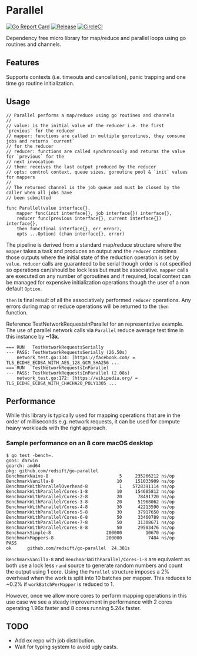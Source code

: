 # Parallel

[![Go Report Card](https://goreportcard.com/badge/github.com/redsift/go-parallel)](https://goreportcard.com/report/github.com/redsift/go-parallel)
[![Release](https://img.shields.io/github/release/redsift/go-parallel/all.svg)](https://github.com/redsift/go-parallel/releases)
[![CircleCI](https://circleci.com/gh/redsift/go-parallel.svg?style=shield)](https://circleci.com/gh/redsift/go-parallel)

Dependency free micro library for map/reduce and parallel loops using go
routines and channels.

## Features

Supports contexts (i.e. timeouts and cancellation), panic trapping and
one time go routine initialization.

## Usage

```
// Parallel performs a map/reduce using go routines and channels
//
// value: is the initial value of the reducer i.e. the first `previous` for the reducer
// mapper: functions are called in multiple goroutines, they consume jobs and returns `current`
// for the reducer
// reducer: functions are called synchronously and returns the value for `previous` for the
// next invocation
// then: receives the last output produced by the reducer
// opts: control context, queue sizes, goroutine pool & `init` values for mappers
//
// The returned channel is the job queue and must be closed by the caller when all jobs have
// been submitted

func Parallel(value interface{},
	mapper func(init interface{}, job interface{}) interface{},
	reducer func(previous interface{}, current interface{}) interface{},
	then func(final interface{}, err error),
	opts ...Option) (chan interface{}, error)
```

The pipeline is derived from a standard map/reduce structure where the `mapper`
takes a task and produces an output and the `reducer` combines those outputs
where the initial state of the reduction operation is set by `value`. `reducer`
calls are guaranteed to be serial though order is not specified so operations
can/should be lock less but must be associative. `mapper` calls are
executed on any number of goroutines and if required, local context can
be managed for expensive initialization operations though the user of a
non default `Option`.

`then` is final result of all the associatively performed `reducer` operations.
Any errors during map or reduce operations will be returned to the `then` function.

Reference TestNetworkRequestsInParallel for an representative example. The
use of parallel network calls via `Parallel` reduce average test time
in this instance by **~13x**.
```
=== RUN   TestNetworkRequestsSerially
--- PASS: TestNetworkRequestsSerially (26.50s)
	network_test.go:134: [https://facebook.com/ = TLS_ECDHE_ECDSA_WITH_AES_128_GCM_SHA256 ...
=== RUN   TestNetworkRequestsInParallel
--- PASS: TestNetworkRequestsInParallel (2.08s)
	network_test.go:172: [https://wikipedia.org/ = TLS_ECDHE_ECDSA_WITH_CHACHA20_POLY1305 ...
```

## Performance

While this library is typically used for mapping operations that are in
the order of milliseconds e.g. network requests, it can be used for
compute heavy workloads with the right approach.

### Sample performance on an 8 core macOS desktop
```
$ go test -bench=.
goos: darwin
goarch: amd64
pkg: github.com/redsift/go-parallel
BenchmarkNaive-8                  	       5	 235266212 ns/op
BenchmarkVanilla-8                	      10	 151033909 ns/op
BenchmarkWithParallelOverhead-8   	       1	5728391114 ns/op
BenchmarkWithParallel/Cores-1-8   	      10	 154605812 ns/op
BenchmarkWithParallel/Cores-2-8   	      20	  78491720 ns/op
BenchmarkWithParallel/Cores-3-8   	      20	  51968062 ns/op
BenchmarkWithParallel/Cores-4-8   	      30	  42213590 ns/op
BenchmarkWithParallel/Cores-5-8   	      30	  37917650 ns/op
BenchmarkWithParallel/Cores-6-8   	      50	  33460789 ns/op
BenchmarkWithParallel/Cores-7-8   	      50	  31308671 ns/op
BenchmarkWithParallel/Cores-8-8   	      50	  29503476 ns/op
BenchmarkSimple-8                 	  200000	     10670 ns/op
BenchmarkMappers-8                	  200000	      7484 ns/op
PASS
ok  	github.com/redsift/go-parallel	24.381s
```

`BenchmarkVanilla-8` and `BenchmarkWithParallel/Cores-1-8` are equivalent
as both use a lock less `rand` source to generate random numbers and count
the output using 1 core. Using the `Parallel` structure imposes a 2% overhead
when the work is split into 10 batches per mapper. This reduces to ~0.2% if
`workBatchPerMapper` is reduced to 1.

However, once we allow more cores to perform mapping operations in this
use case we see a steady improvement in performance with 2 cores operating
1.96x faster and 8 cores running 5.24x faster.


## TODO
- Add ex repo with job distribution.
- Wait for typing system to avoid ugly casts.